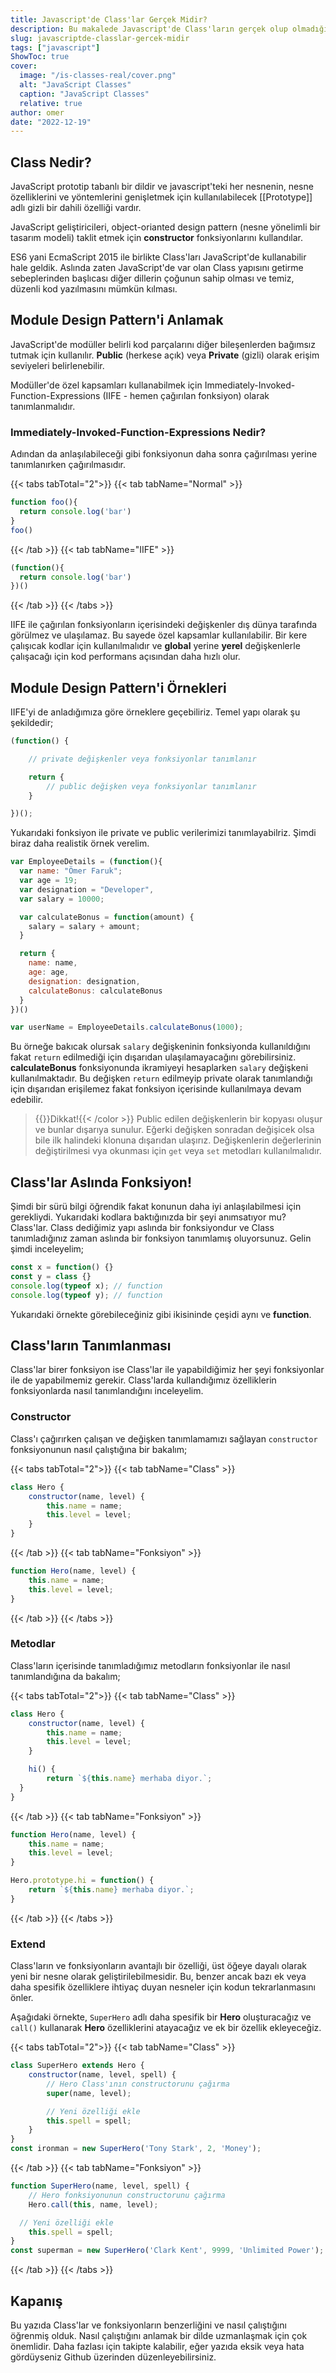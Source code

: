 ```yaml
---
title: Javascript'de Class'lar Gerçek Midir?
description: Bu makalede Javascript'de Class'ların gerçek olup olmadığını ve yazar görüşü hakkında bilgi alabilirsiniz.
slug: javascriptde-classlar-gercek-midir
tags: ["javascript"]
ShowToc: true
cover:
  image: "/is-classes-real/cover.png"
  alt: "JavaScript Classes"
  caption: "JavaScript Classes"
  relative: true
author: omer
date: "2022-12-19"
---
```


## Class Nedir?

JavaScript prototip tabanlı bir dildir ve javascript'teki her nesnenin, nesne özelliklerini ve yöntemlerini genişletmek için kullanılabilecek [[Prototype]] adlı gizli bir dahili özelliği vardır.

JavaScript geliştiricileri, object-orianted design pattern (nesne yönelimli bir tasarım modeli) taklit etmek için **constructor** fonksiyonlarını kullandılar.

ES6 yani EcmaScript 2015 ile birlikte Class'ları JavaScript'de kullanabilir hale geldik. Aslında zaten JavaScript'de var olan Class yapısını getirme sebeplerinden başlıcası diğer dillerin çoğunun sahip olması ve temiz, düzenli kod yazılmasını mümkün kılması.

## Module Design Pattern'i Anlamak

JavaScript'de modüller belirli kod parçalarını diğer bileşenlerden bağımsız tutmak için kullanılır. **Public** (herkese açık) veya **Private** (gizli) olarak erişim seviyeleri belirlenebilir. 

Modüller'de özel kapsamları kullanabilmek için Immediately-Invoked-Function-Expressions (IIFE - hemen çağırılan fonksiyon) olarak tanımlanmalıdır.

### Immediately-Invoked-Function-Expressions Nedir?

Adından da anlaşılabileceği gibi fonksiyonun daha sonra çağırılması yerine tanımlanırken çağırılmasıdır.

{{< tabs tabTotal="2">}}
{{< tab tabName="Normal" >}}
```js
function foo(){
  return console.log('bar')
}
foo()
```
{{< /tab >}}
{{< tab tabName="IIFE" >}}
```js
(function(){
  return console.log('bar')
})()
```
{{< /tab >}}
{{< /tabs >}}

IIFE ile çağırılan fonksiyonların içerisindeki değişkenler dış dünya tarafında görülmez ve ulaşılamaz. Bu sayede özel kapsamlar kullanılabilir. Bir kere çalışıcak kodlar için kullanılmalıdır ve **global** yerine **yerel** değişkenlerle çalışacağı için kod performans açısından daha hızlı olur.

## Module Design Pattern'i Örnekleri

IIFE'yi de anladığımıza göre örneklere geçebiliriz. Temel yapı olarak şu şekildedir;

```js
(function() {

    // private değişkenler veya fonksiyonlar tanımlanır

    return {
        // public değişken veya fonksiyonlar tanımlanır
    }

})();
```

Yukarıdaki fonksiyon ile private ve public verilerimizi tanımlayabilriz. Şimdi biraz daha realistik örnek verelim.

```js
var EmployeeDetails = (function(){
  var name: "Ömer Faruk";
  var age = 19;
  var designation = "Developer",
  var salary = 10000;

  var calculateBonus = function(amount) {
    salary = salary + amount;
  }

  return {
    name: name,
    age: age,
    designation: designation,
    calculateBonus: calculateBonus
  }
})()

var userName = EmployeeDetails.calculateBonus(1000);
```

Bu örneğe bakıcak olursak `salary` değişkeninin fonksiyonda kullanıldığını fakat `return` edilmediği için dışarıdan ulaşılamayacağını görebilirsiniz. **calculateBonus** fonksiyonunda ikramiyeyi hesaplarken `salary` değişkeni kullanılmaktadır. Bu değişken `return` edilmeyip private olarak tanımlandığı için dışarıdan erişilemez fakat fonksiyon içerisinde kullanılmaya devam edebilir. 

> {{<color color="red">}}Dikkat!{{< /color >}}
> Public edilen değişkenlerin bir kopyası oluşur ve bunlar dışarıya sunulur. Eğerki değişken sonradan değişicek olsa bile ilk halindeki klonuna dışarıdan ulaşırız. Değişkenlerin değerlerinin değiştirilmesi vya okunması için `get` veya `set` metodları kullanılmalıdır.

## Class'lar Aslında Fonksiyon!

Şimdi bir sürü bilgi öğrendik fakat konunun daha iyi anlaşılabilmesi için gerekliydi. Yukarıdaki kodlara baktığınızda bir şeyi anımsatıyor mu? Class'lar. Class dediğimiz yapı aslında bir fonksiyondur ve Class tanımladığınız zaman aslında bir fonksiyon tanımlamış oluyorsunuz. Gelin şimdi inceleyelim;

```js
const x = function() {}
const y = class {}
console.log(typeof x); // function
console.log(typeof y); // function
```

Yukarıdaki örnekte görebileceğiniz gibi ikisininde çeşidi aynı ve **function**. 

## Class'ların Tanımlanması

Class'lar birer fonksiyon ise Class'lar ile yapabildiğimiz her şeyi fonksiyonlar ile de yapabilmemiz gerekir. Class'larda kullandığımız özelliklerin fonksiyonlarda nasıl tanımlandığını inceleyelim.

### Constructor

Class'ı çağırırken çalışan ve değişken tanımlamamızı sağlayan `constructor` fonksiyonunun nasıl çalıştığına bir bakalım;

{{< tabs tabTotal="2">}}
{{< tab tabName="Class" >}}
```js
class Hero {
	constructor(name, level) {
		this.name = name;
		this.level = level;
	}
}
```
{{< /tab >}}
{{< tab tabName="Fonksiyon" >}}
```js
function Hero(name, level) {
	this.name = name;
	this.level = level;
}
```
{{< /tab >}}
{{< /tabs >}}

### Metodlar

Class'ların içerisinde tanımladığımız metodların fonksiyonlar ile nasıl tanımlandığına da bakalım;

{{< tabs tabTotal="2">}}
{{< tab tabName="Class" >}}
```js
class Hero {
	constructor(name, level) {
		this.name = name;
		this.level = level;
	}

	hi() {
		return `${this.name} merhaba diyor.`;
  }
}
```
{{< /tab >}}
{{< tab tabName="Fonksiyon" >}}
```js
function Hero(name, level) {
	this.name = name;
	this.level = level;
}

Hero.prototype.hi = function() {
	return `${this.name} merhaba diyor.`;
}
```
{{< /tab >}}
{{< /tabs >}}

### Extend

Class'ların ve fonksiyonların avantajlı bir özelliği, üst öğeye dayalı olarak yeni bir nesne olarak geliştirilebilmesidir. Bu, benzer ancak bazı ek veya daha spesifik özelliklere ihtiyaç duyan nesneler için kodun tekrarlanmasını önler.

Aşağıdaki örnekte, `SuperHero` adlı daha spesifik bir **Hero** oluşturacağız ve `call()` kullanarak **Hero** özelliklerini atayacağız ve ek bir özellik ekleyeceğiz.

{{< tabs tabTotal="2">}}
{{< tab tabName="Class" >}}
```js
class SuperHero extends Hero {
	constructor(name, level, spell) {
		// Hero Class'ının constructorunu çağırma
		super(name, level);

		// Yeni özelliği ekle
		this.spell = spell;
	}
}
const ironman = new SuperHero('Tony Stark', 2, 'Money');
```
{{< /tab >}}
{{< tab tabName="Fonksiyon" >}}
```js
function SuperHero(name, level, spell) {
	// Hero fonksiyonunun constructorunu çağırma
	Hero.call(this, name, level);

  // Yeni özelliği ekle
	this.spell = spell;
}
const superman = new SuperHero('Clark Kent', 9999, 'Unlimited Power');
```
{{< /tab >}}
{{< /tabs >}}

## Kapanış

Bu yazıda Class'lar ve fonksiyonların benzerliğini ve nasıl çalıştığını öğrenmiş olduk. Nasıl çalıştığını anlamak bir dilde uzmanlaşmak için çok önemlidir. Daha fazlası için takipte kalabilir, eğer yazıda eksik veya hata gördüyseniz Github üzerinden düzenleyebilirsiniz.